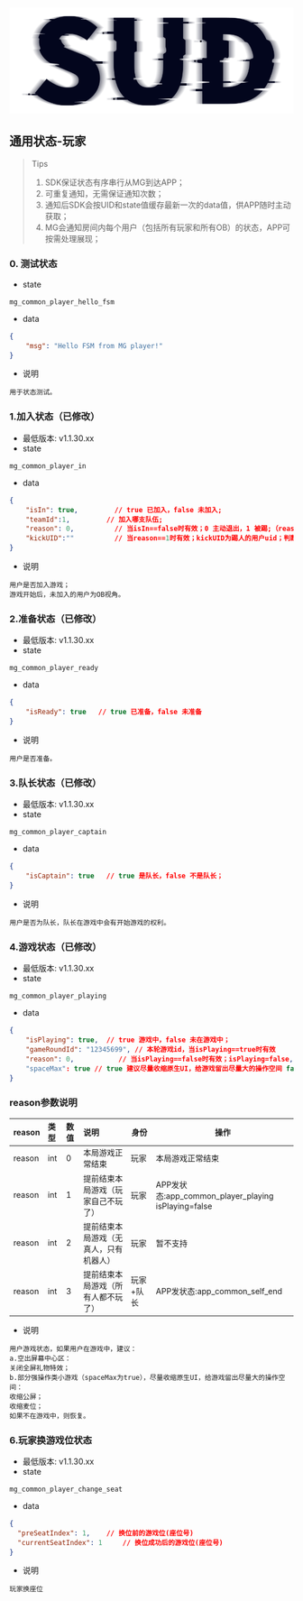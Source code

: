 #

![SUD](../../Resource/logo.png)

## 通用状态-玩家

> Tips
> 1. SDK保证状态有序串行从MG到达APP；
> 2. 可重复通知，无需保证通知次数；
> 3. 通知后SDK会按UID和state值缓存最新一次的data值，供APP随时主动获取；
> 4. MG会通知房间内每个用户（包括所有玩家和所有OB）的状态，APP可按需处理展现；

### 0. 测试状态

- state

```
mg_common_player_hello_fsm
```

- data

```json
{
	"msg": "Hello FSM from MG player!"
}
```

- 说明

```
用于状态测试。
```

### 1.加入状态（已修改）
- 最低版本: v1.1.30.xx
- state

```
mg_common_player_in
```

- data

```json
{
	"isIn": true, 		  // true 已加入，false 未加入;
	"teamId":1,   		// 加入哪支队伍;
	"reason": 0,		  // 当isIn==false时有效；0 主动退出，1 被踢;（reason默认-1，无意义便于处理）
	"kickUID":""		  // 当reason==1时有效；kickUID为踢人的用户uid；判断被踢的人是本人条件(onPlayerStateChange(userId==kickedUID == selfUID)；（kickUID默认""，无意义便于处理）
}
```

- 说明

```
用户是否加入游戏；
游戏开始后，未加入的用户为OB视角。
```

### 2.准备状态（已修改）
- 最低版本: v1.1.30.xx
- state

```
mg_common_player_ready
```

- data

```json
{
	"isReady": true	  // true 已准备，false 未准备
}
```

- 说明

```
用户是否准备。
```

### 3.队长状态（已修改）
- 最低版本: v1.1.30.xx
- state

```
mg_common_player_captain
```

- data

```json
{
	"isCaptain": true   // true 是队长，false 不是队长；
}
```

- 说明

```
用户是否为队长，队长在游戏中会有开始游戏的权利。
```

### 4.游戏状态（已修改）
- 最低版本: v1.1.30.xx
- state

```
mg_common_player_playing
```

- data

```json
{
	"isPlaying": true,  // true 游戏中，false 未在游戏中；
	"gameRoundId": "12345699", // 本轮游戏id，当isPlaying==true时有效 
	"reason": 0,		   // 当isPlaying==false时有效；isPlaying=false, 0:本局游戏正常结束 1:提前结束本局游戏（玩家自己不玩了）2:提前结束本局游戏（无真人，只有机器人），暂不支持 3:提前结束本局游戏（所有人都不玩了）；（reason默认-1，无意义便于处理）
	"spaceMax": true // true 建议尽量收缩原生UI，给游戏留出尽量大的操作空间 false 初始状态；
}
```

### reason参数说明

|reason|类型|数值|说明|身份|操作|
|:----    |:---|:----- |:----- |-----   |-----   |
|reason |int  |0 |本局游戏正常结束   | 玩家|本局游戏正常结束 |
|reason |int  |1 |提前结束本局游戏（玩家自己不玩了）   | 玩家|APP发状态:app_common_player_playing isPlaying=false |
|reason |int  |2 |提前结束本局游戏（无真人，只有机器人）   |玩家| 暂不支持 |
|reason |int  |3 |提前结束本局游戏（所有人都不玩了）   |玩家+队长| APP发状态:app_common_self_end  |

- 说明

```
用户游戏状态，如果用户在游戏中，建议：
a.空出屏幕中心区：
关闭全屏礼物特效；
b.部分强操作类小游戏（spaceMax为true），尽量收缩原生UI，给游戏留出尽量大的操作空间：
收缩公屏；
收缩麦位；
如果不在游戏中，则恢复。
```

### 6.玩家换游戏位状态
- 最低版本: v1.1.30.xx
- state

```
mg_common_player_change_seat
```

- data

```json
{
  "preSeatIndex": 1,	// 换位前的游戏位(座位号)
  "currentSeatIndex": 1		// 换位成功后的游戏位(座位号)
}
```

- 说明

```
玩家换座位
```